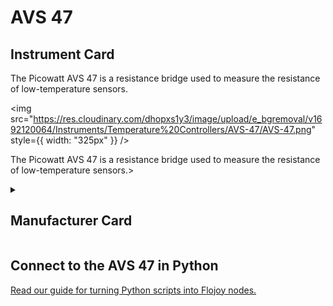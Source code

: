 
# AVS 47

## Instrument Card

<div className="flex">

<div>

The Picowatt AVS 47 is a resistance bridge used to measure the resistance of low-temperature sensors.

</div>

<img src="https://res.cloudinary.com/dhopxs1y3/image/upload/e_bgremoval/v1692120064/Instruments/Temperature%20Controllers/AVS-47/AVS-47.png" style={{ width: "325px" }} />

</div>

The Picowatt AVS 47 is a resistance bridge used to measure the resistance of low-temperature sensors.>

<details>
<summary><h2>Manufacturer Card</h2></summary>

<img src="https://res.cloudinary.com/dhopxs1y3/image/upload/v1692125957/Instruments/Vendor%20Logos/Picowatt.png" style={{ width: "100%", objectFit: "cover" }} />

RV-Elektroniikka Oy PICOWATT is specialized in manufacturing instruments for thermometry at ultralow temperatures. Founded in February 1978, we have gathered 45 years of experience in designing and manufacturing low-noise precision. <a href="https://www.picowatt.fi/index1.html">Website</a>.

<ul>
  <li>Headquarters: Finland</li>
  <li>Yearly Revenue (millions, USD): 5.0</li>
</ul>
</details>

## Connect to the AVS 47 in Python

[Read our guide for turning Python scripts into Flojoy nodes.](https://docs.flojoy.ai/custom-nodes/creating-custom-node/)

